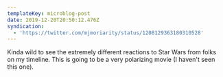 ```yaml
---
templateKey: microblog-post
date: 2019-12-20T20:50:12.476Z
syndication:
  - 'https://twitter.com/mjmoriarity/status/1208129363180310528'
---
```


Kinda wild to see the extremely different reactions to Star Wars from folks on my timeline. This is going to be a very polarizing movie (I haven't seen this one).
